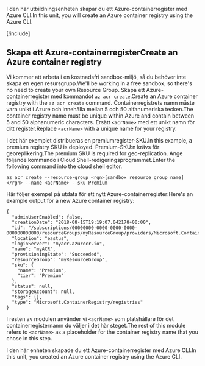 <span data-ttu-id="24ec6-101">I den här utbildningsenheten skapar du ett Azure-containerregister med Azure CLI.</span><span class="sxs-lookup"><span data-stu-id="24ec6-101">In this unit, you will create an Azure container registry using the Azure CLI.</span></span>

<!-- Activate the sandbox -->
[!include[](../../../includes/azure-sandbox-activate.md)]
 
## <a name="create-an-azure-container-registry"></a><span data-ttu-id="24ec6-102">Skapa ett Azure-containerregister</span><span class="sxs-lookup"><span data-stu-id="24ec6-102">Create an Azure container registry</span></span>

<span data-ttu-id="24ec6-103">Vi kommer att arbeta i en kostnadsfri sandbox-miljö, så du behöver inte skapa en egen resursgrupp.</span><span class="sxs-lookup"><span data-stu-id="24ec6-103">We'll be working in a free sandbox, so there's no need to create your own Resource Group.</span></span> <span data-ttu-id="24ec6-104">Skapa ett Azure-containerregister med kommandot `az acr create`.</span><span class="sxs-lookup"><span data-stu-id="24ec6-104">Create an Azure container registry with the `az acr create` command.</span></span> <span data-ttu-id="24ec6-105">Containerregistrets namn måste vara unikt i Azure och innehålla mellan 5 och 50 alfanumeriska tecken.</span><span class="sxs-lookup"><span data-stu-id="24ec6-105">The container registry name must be unique within Azure and contain between 5 and 50 alphanumeric characters.</span></span> <span data-ttu-id="24ec6-106">Ersätt `<acrName>` med ett unikt namn för ditt register.</span><span class="sxs-lookup"><span data-stu-id="24ec6-106">Replace `<acrName>` with a unique name for your registry.</span></span>

<span data-ttu-id="24ec6-107">I det här exemplet distribueras en premiumregister-SKU.</span><span class="sxs-lookup"><span data-stu-id="24ec6-107">In this example, a premium registry SKU is deployed.</span></span> <span data-ttu-id="24ec6-108">Premium-SKU:n krävs för georeplikering.</span><span class="sxs-lookup"><span data-stu-id="24ec6-108">The premium SKU is required for geo-replication.</span></span> <span data-ttu-id="24ec6-109">Ange följande kommando i Cloud Shell-redigeringsprogrammet.</span><span class="sxs-lookup"><span data-stu-id="24ec6-109">Enter the following command into the cloud shell editor.</span></span>

```azurecli
az acr create --resource-group <rgn>[sandbox resource group name]</rgn> --name <acrName> --sku Premium
```

<span data-ttu-id="24ec6-110">Här följer exempel på utdata för ett nytt Azure-containerregister:</span><span class="sxs-lookup"><span data-stu-id="24ec6-110">Here's an example output for a new Azure container registry:</span></span>

```output
{
  "adminUserEnabled": false,
  "creationDate": "2018-08-15T19:19:07.042178+00:00",
  "id": "/subscriptions/00000000-0000-0000-0000-000000000000/resourceGroups/myResourceGroup/providers/Microsoft.ContainerRegistry/registries/myACR0007",
  "location": "eastus",
  "loginServer": "myacr.azurecr.io",
  "name": "myACR",
  "provisioningState": "Succeeded",
  "resourceGroup": "myResourceGroup",
  "sku": {
    "name": "Premium",
    "tier": "Premium"
  },
  "status": null,
  "storageAccount": null,
  "tags": {},
  "type": "Microsoft.ContainerRegistry/registries"
}
```

<span data-ttu-id="24ec6-111">I resten av modulen använder vi `<acrName>` som platshållare för det containerregisternamn du väljer i det här steget.</span><span class="sxs-lookup"><span data-stu-id="24ec6-111">The rest of this module refers to `<acrName>` as a placeholder for the container registry name that you chose in this step.</span></span>

<span data-ttu-id="24ec6-112">I den här enheten skapade du ett Azure-containerregister med Azure CLI.</span><span class="sxs-lookup"><span data-stu-id="24ec6-112">In this unit, you created an Azure container registry using the Azure CLI.</span></span>